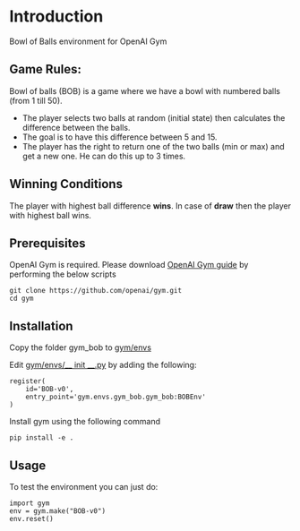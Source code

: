 # Introduction
Bowl of Balls environment for OpenAI Gym

## Game Rules:
Bowl of balls (BOB) is a game where we have a bowl with numbered balls (from 1 till 50).
* The player selects two balls at random (initial state) then calculates the difference between the balls.
* The goal is to have this difference between 5 and 15.
* The player has the right to return one of the two balls (min or max) and get a new one. He can do this up to 3 times.

##  Winning Conditions
The player with highest ball difference __wins__.
In case of __draw__ then the player with highest ball wins.

##  Prerequisites
OpenAI Gym is required. Please download [OpenAI Gym guide](https://github.com/openai/gym) by performing the below scripts
```
git clone https://github.com/openai/gym.git
cd gym
```

##  Installation

Copy the folder gym_bob to [gym/envs](<https://github.com/openai/gym/blob/master/gym/envs>) 

Edit [gym/envs/__ init __.py](<https://github.com/openai/gym/blob/master/gym/envs/__init__.py>) by adding the following:
```
register(
    id='BOB-v0',
    entry_point='gym.envs.gym_bob.gym_bob:BOBEnv'
)
```
Install gym using the following command
```
pip install -e .
```

##  Usage

To test the environment you can just do:

```
import gym
env = gym.make("BOB-v0")
env.reset()
```